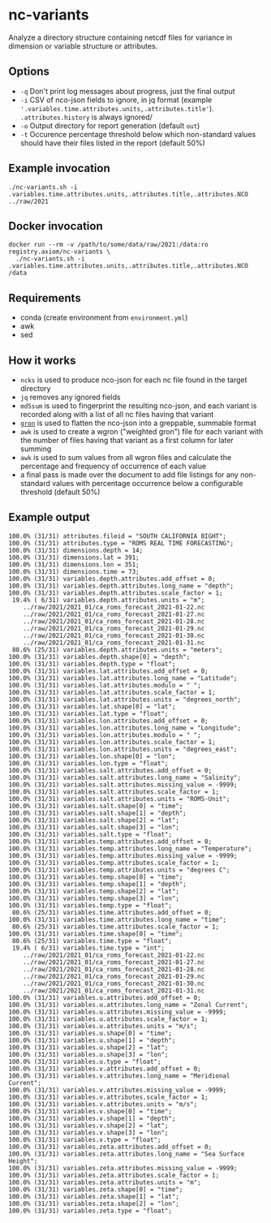 # nc-variants

Analyze a directory structure containing netcdf files for variance in dimension or variable structure or attributes.

## Options

* `-q` Don't print log messages about progress, just the final output
* `-i` CSV of nco-json fields to ignore, in jq format
       (example `'.variables.time.attributes.units,.attributes.title'`).
       `.attributes.history` is always ignored/
* `-o` Output directory for report generation (default `out`)
* `-t` Occurence percentage threshold below which non-standard values should have their files listed
       in the report (default 50%)

## Example invocation

```
./nc-variants.sh -i .variables.time.attributes.units,.attributes.title,.attributes.NCO ../raw/2021
```

## Docker invocation

```
docker run --rm -v /path/to/some/data/raw/2021:/data:ro registry.axiom/nc-variants \
  ./nc-variants.sh -i .variables.time.attributes.units,.attributes.title,.attributes.NCO /data
```

## Requirements

* conda (create environment from `environment.yml`)
* awk
* sed

## How it works

* `ncks` is used to produce nco-json for each nc file found in the target directory
* `jq` removes any ignored fields
* `md5sum` is used to fingerprint the resulting nco-json, and each variant is recorded
  along with a list of all nc files having that variant
* [`gron`](https://github.com/tomnomnom/gron) is used to flatten the nco-json
  into a greppable, summable format
* `awk` is used to create a wgron ("weighted gron") file for each variant with the number
  of files having that variant as a first column for later summing
* `awk` is used to sum values from all wgron files and calculate the percentage and frequency
  of occurrence of each value
* a final pass is made over the document to add file listings for any non-standard values
  with percentage occurrence below a configurable threshold (default 50%)

## Example output

```
100.0% (31/31) attributes.fileid = "SOUTH CALIFORNIA BIGHT";
100.0% (31/31) attributes.type = "ROMS REAL TIME FORECASTING";
100.0% (31/31) dimensions.depth = 14;
100.0% (31/31) dimensions.lat = 391;
100.0% (31/31) dimensions.lon = 351;
100.0% (31/31) dimensions.time = 73;
100.0% (31/31) variables.depth.attributes.add_offset = 0;
100.0% (31/31) variables.depth.attributes.long_name = "depth";
100.0% (31/31) variables.depth.attributes.scale_factor = 1;
 19.4% ( 6/31) variables.depth.attributes.units = "m";
    ../raw/2021/2021_01/ca_roms_forecast_2021-01-22.nc
    ../raw/2021/2021_01/ca_roms_forecast_2021-01-27.nc
    ../raw/2021/2021_01/ca_roms_forecast_2021-01-28.nc
    ../raw/2021/2021_01/ca_roms_forecast_2021-01-29.nc
    ../raw/2021/2021_01/ca_roms_forecast_2021-01-30.nc
    ../raw/2021/2021_01/ca_roms_forecast_2021-01-31.nc
 80.6% (25/31) variables.depth.attributes.units = "meters";
100.0% (31/31) variables.depth.shape[0] = "depth";
100.0% (31/31) variables.depth.type = "float";
100.0% (31/31) variables.lat.attributes.add_offset = 0;
100.0% (31/31) variables.lat.attributes.long_name = "Latitude";
100.0% (31/31) variables.lat.attributes.modulo = " ";
100.0% (31/31) variables.lat.attributes.scale_factor = 1;
100.0% (31/31) variables.lat.attributes.units = "degrees_north";
100.0% (31/31) variables.lat.shape[0] = "lat";
100.0% (31/31) variables.lat.type = "float";
100.0% (31/31) variables.lon.attributes.add_offset = 0;
100.0% (31/31) variables.lon.attributes.long_name = "Longitude";
100.0% (31/31) variables.lon.attributes.modulo = " ";
100.0% (31/31) variables.lon.attributes.scale_factor = 1;
100.0% (31/31) variables.lon.attributes.units = "degrees_east";
100.0% (31/31) variables.lon.shape[0] = "lon";
100.0% (31/31) variables.lon.type = "float";
100.0% (31/31) variables.salt.attributes.add_offset = 0;
100.0% (31/31) variables.salt.attributes.long_name = "Salinity";
100.0% (31/31) variables.salt.attributes.missing_value = -9999;
100.0% (31/31) variables.salt.attributes.scale_factor = 1;
100.0% (31/31) variables.salt.attributes.units = "ROMS-Unit";
100.0% (31/31) variables.salt.shape[0] = "time";
100.0% (31/31) variables.salt.shape[1] = "depth";
100.0% (31/31) variables.salt.shape[2] = "lat";
100.0% (31/31) variables.salt.shape[3] = "lon";
100.0% (31/31) variables.salt.type = "float";
100.0% (31/31) variables.temp.attributes.add_offset = 0;
100.0% (31/31) variables.temp.attributes.long_name = "Temperature";
100.0% (31/31) variables.temp.attributes.missing_value = -9999;
100.0% (31/31) variables.temp.attributes.scale_factor = 1;
100.0% (31/31) variables.temp.attributes.units = "degrees C";
100.0% (31/31) variables.temp.shape[0] = "time";
100.0% (31/31) variables.temp.shape[1] = "depth";
100.0% (31/31) variables.temp.shape[2] = "lat";
100.0% (31/31) variables.temp.shape[3] = "lon";
100.0% (31/31) variables.temp.type = "float";
 80.6% (25/31) variables.time.attributes.add_offset = 0;
100.0% (31/31) variables.time.attributes.long_name = "time";
 80.6% (25/31) variables.time.attributes.scale_factor = 1;
100.0% (31/31) variables.time.shape[0] = "time";
 80.6% (25/31) variables.time.type = "float";
 19.4% ( 6/31) variables.time.type = "int";
    ../raw/2021/2021_01/ca_roms_forecast_2021-01-22.nc
    ../raw/2021/2021_01/ca_roms_forecast_2021-01-27.nc
    ../raw/2021/2021_01/ca_roms_forecast_2021-01-28.nc
    ../raw/2021/2021_01/ca_roms_forecast_2021-01-29.nc
    ../raw/2021/2021_01/ca_roms_forecast_2021-01-30.nc
    ../raw/2021/2021_01/ca_roms_forecast_2021-01-31.nc
100.0% (31/31) variables.u.attributes.add_offset = 0;
100.0% (31/31) variables.u.attributes.long_name = "Zonal Current";
100.0% (31/31) variables.u.attributes.missing_value = -9999;
100.0% (31/31) variables.u.attributes.scale_factor = 1;
100.0% (31/31) variables.u.attributes.units = "m/s";
100.0% (31/31) variables.u.shape[0] = "time";
100.0% (31/31) variables.u.shape[1] = "depth";
100.0% (31/31) variables.u.shape[2] = "lat";
100.0% (31/31) variables.u.shape[3] = "lon";
100.0% (31/31) variables.u.type = "float";
100.0% (31/31) variables.v.attributes.add_offset = 0;
100.0% (31/31) variables.v.attributes.long_name = "Meridional Current";
100.0% (31/31) variables.v.attributes.missing_value = -9999;
100.0% (31/31) variables.v.attributes.scale_factor = 1;
100.0% (31/31) variables.v.attributes.units = "m/s";
100.0% (31/31) variables.v.shape[0] = "time";
100.0% (31/31) variables.v.shape[1] = "depth";
100.0% (31/31) variables.v.shape[2] = "lat";
100.0% (31/31) variables.v.shape[3] = "lon";
100.0% (31/31) variables.v.type = "float";
100.0% (31/31) variables.zeta.attributes.add_offset = 0;
100.0% (31/31) variables.zeta.attributes.long_name = "Sea Surface Height";
100.0% (31/31) variables.zeta.attributes.missing_value = -9999;
100.0% (31/31) variables.zeta.attributes.scale_factor = 1;
100.0% (31/31) variables.zeta.attributes.units = "m";
100.0% (31/31) variables.zeta.shape[0] = "time";
100.0% (31/31) variables.zeta.shape[1] = "lat";
100.0% (31/31) variables.zeta.shape[2] = "lon";
100.0% (31/31) variables.zeta.type = "float";
```
